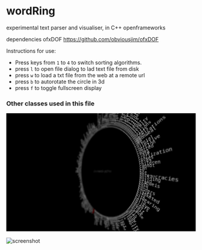 # wordRing
experimental text parser and visualiser, in C++ openframeworks

dependencies ofxDOF  https://github.com/obviousjim/ofxDOF

Instructions for use:

* Press keys from ```1``` to ```4``` to switch sorting algorithms.
* press ```l``` to open file dialog to lad text file from disk
* press ```w``` to load a txt file from the web at a remote url
* press ```b``` to autorotate the circle in 3d
* press ```f``` to toggle fullscreen display

### Other classes used in this file


![screenshot](wordring.png)

![screenshot](test-spiral.jpg)

